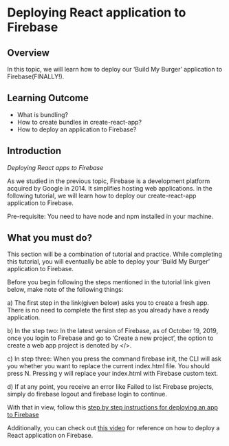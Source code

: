 # Deploying React application to Firebase

## Overview

In this topic, we will learn how to deploy our ‘Build My Burger’ application to Firebase(FINALLY!).

## Learning Outcome

- What is bundling?
- How to create bundles in create-react-app?
- How to deploy an application to Firebase?


## Introduction

*Deploying React apps to Firebase*

As we studied in the previous topic, Firebase is a development platform acquired by Google in 2014. It simplifies hosting web applications. In the following tutorial, we will learn how to deploy our create-react-app application to Firebase.

Pre-requisite: You need to have node and npm installed in your machine. 

## What you must do?

This section will be a combination of tutorial and practice. While completing this tutorial, you will eventually be able to deploy your ‘Build My Burger’ application to Firebase.

Before you begin following the steps mentioned in the tutorial link given below, make note of the following things:

a)	The first step in the link(given below) asks you to create a fresh app. There is no need to complete the first step as you already have a ready application.

b)	In the step two: In the latest version of Firebase, as of October 19, 2019, once you login to Firebase and go to ‘Create a new project’, the option to create a web app project is denoted by </>.

c)	In step three: When you press the command firebase init, the CLI will ask you whether you want to replace the current index.html file. You should press N. Pressing y will replace your index.html with Firebase custom text.

d)	If at any point, you receive an error like Failed to list Firebase projects, simply do firebase logout and firebase login to continue.

With that in view, follow this [step by step instructions for deploying an app to Firebase](https://www.freecodecamp.org/news/react-and-firebase-are-all-you-need-to-host-your-web-apps-f7ab55919f53/)

Additionally, you can check out [this video](https://www.youtube.com/watch?v=IDHfvpsYShs) for reference on how to deploy a React application on Firebase.
